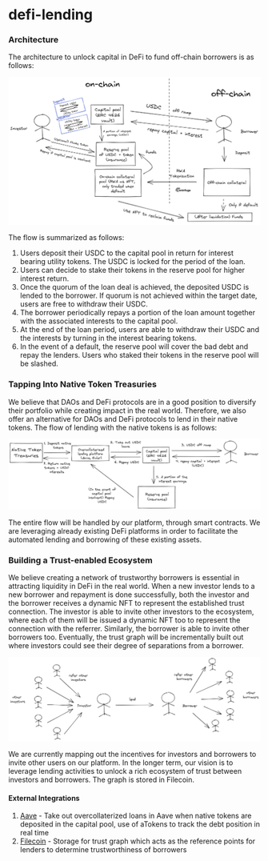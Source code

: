 # defi-lending

### Architecture

The architecture to unlock capital in DeFi to fund off-chain borrowers is as follows:

![architecture diagram](assets/architecture.png)

The flow is summarized as follows:
1. Users deposit their USDC to the capital pool in return for interest bearing utility tokens. The USDC is locked for the period of the loan. 
2. Users can decide to stake their tokens in the reserve pool for higher interest return.
2. Once the quorum of the loan deal is achieved, the deposited USDC is lended to the borrower. If quorum is not achieved within the target date, users are free to withdraw their USDC.
3. The borrower periodically repays a portion of the loan amount together with the associated interests to the capital pool.
4. At the end of the loan period, users are able to withdraw their USDC and the interests by turning in the interest bearing tokens. 
5. In the event of a default, the reserve pool will cover the bad debt and repay the lenders. Users who staked their tokens in the reserve pool will be slashed. 

### Tapping Into Native Token Treasuries

We believe that DAOs and DeFi protocols are in a good position to diversify their portfolio while creating impact in the real world. Therefore, we also offer an alternative for DAOs and DeFi protocols to lend in their native tokens. The flow of lending with the native tokens is as follows: 

![native token flow](assets/native-token.png)

The entire flow will be handled by our platform, through smart contracts. We are leveraging already existing DeFi platforms in order to facilitate the automated lending and borrowing of these existing assets. 

### Building a Trust-enabled Ecosystem

We believe creating a network of trustworthy borrowers is essential in attracting liquidity in DeFi in the real world. When a new investor lends to a new borrower and repayment is done successfully, both  the investor and the borrower receives a dynamic NFT to represent the established trust connection. The investor is able to invite other investors to the ecosystem, where each of them will be issued a dynamic NFT too to represent the connection with the referrer. Similarly, the borrower is able to invite other borrowers too. Eventually, the trust graph will be incrementally built out where investors could see their degree of separations from a borrower. 

![trust graph](assets/trust-graph.png)

We are currently mapping out the incentives for investors and borrowers to invite other users on our platform. In the longer term, our vision is to leverage lending activities to unlock a rich ecosystem of trust between investors and borrowers. The graph is stored in Filecoin.

#### External Integrations

1. [Aave](https://aave.com/) - Take out overcollaterized loans in Aave when native tokens are deposited in the capital pool, use of aTokens to track the debt position in real time
2. [Filecoin](https://filecoin.io/) - Storage for trust graph which acts as the reference points for lenders to determine trustworthiness of borrowers
